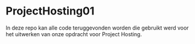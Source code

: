 # ProjectHosting01

In deze repo kan alle code teruggevonden worden die gebruikt werd voor het uitwerken van onze opdracht voor Project Hosting.
